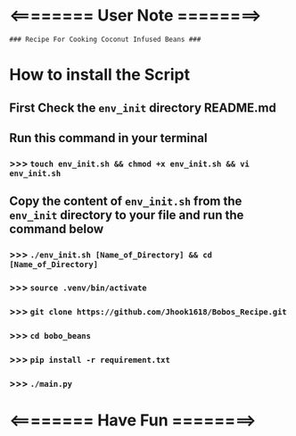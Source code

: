 # <======== User Note ========>

`### Recipe For Cooking Coconut Infused Beans ###`

# How to install the Script

## First Check the `env_init` directory README.md

## Run this command in your terminal

### >>> `touch env_init.sh && chmod +x env_init.sh && vi env_init.sh`

## Copy the content of `env_init.sh` from the `env_init` directory to your file and run the command below

### >>> `./env_init.sh [Name_of_Directory] && cd [Name_of_Directory]`

### >>> `source .venv/bin/activate`

### >>> `git clone https://github.com/Jhook1618/Bobos_Recipe.git`

### >>> `cd bobo_beans`

### >>> `pip install -r requirement.txt`

### >>> `./main.py`

# <======== Have Fun ========>